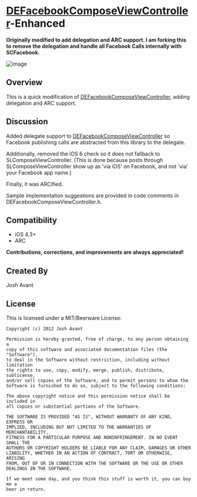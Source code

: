 # [DEFacebookComposeViewController](https://github.com/sakrist/FacebookSample)-Enhanced

**Originally modified to add delegation and ARC support. I am forking this to remove the delegation and handle all Facebook Calls internally with SCFacebook.**

![image](http://iamjo.sh/github-images/defacebookcomposeviewcontroller_enhanced/screenshot.jpg)

## Overview
This is a quick modification of [DEFacebookComposeViewController](https://github.com/sakrist/FacebookSample), adding delegation and ARC support.


## Discussion

Added delegate support to [DEFacebookComposeViewController](https://github.com/sakrist/FacebookSample) so Facebook publishing calls are abstracted from this library to the delegate.

Additionally, removed the iOS 6 check so it does not fallback to SLComposeViewController. (This is done because posts through SLComposeViewController show up as 'via iOS' on Facebook, and not 'via' your Facebook app name.)

Finally, it was ARCified.

Sample implementation suggestions are provided in code comments in DEFacebookComposeViewController.h.


## Compatibility
* iOS 4.3+
* ARC


**Contributions, corrections, and improvements are always appreciated!**

## Created By
Josh Avant

## License
This is licensed under a MIT/Beerware License:

    Copyright (c) 2012 Josh Avant

    Permission is hereby granted, free of charge, to any person obtaining a
    copy of this software and associated documentation files (the "Software"),
    to deal in the Software without restriction, including without limitation
    the rights to use, copy, modify, merge, publish, distribute, sublicense,
    and/or sell copies of the Software, and to permit persons to whom the
    Software is furnished to do so, subject to the following conditions:

    The above copyright notice and this permission notice shall be included in
    all copies or substantial portions of the Software.

    THE SOFTWARE IS PROVIDED "AS IS", WITHOUT WARRANTY OF ANY KIND, EXPRESS OR
    IMPLIED, INCLUDING BUT NOT LIMITED TO THE WARRANTIES OF MERCHANTABILITY,
    FITNESS FOR A PARTICULAR PURPOSE AND NONINFRINGEMENT. IN NO EVENT SHALL THE
    AUTHORS OR COPYRIGHT HOLDERS BE LIABLE FOR ANY CLAIM, DAMAGES OR OTHER
    LIABILITY, WHETHER IN AN ACTION OF CONTRACT, TORT OR OTHERWISE, ARISING
    FROM, OUT OF OR IN CONNECTION WITH THE SOFTWARE OR THE USE OR OTHER
    DEALINGS IN THE SOFTWARE.

    If we meet some day, and you think this stuff is worth it, you can buy me a
    beer in return.
